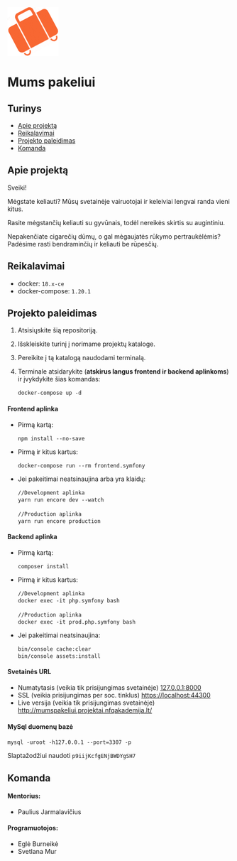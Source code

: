 ![Mums pakeliui](https://github.com/nfqakademija/mums-pakeliui/blob/sprint4/public/images/logo-or.png)

Mums pakeliui
============

## Turinys

* [Apie projektą](#project-description)
* [Reikalavimai](#requirements)
* [Projekto paleidimas](#how-to-run)
* [Komanda](#team-members)

## <a name="project-description"></a>Apie projektą

Sveiki!

 Mėgstate keliauti? 
 Mūsų svetainėje vairuotojai ir keleiviai lengvai randa vieni kitus.

 Rasite mėgstančių keliauti su gyvūnais, todėl nereikės skirtis su augintiniu.

 Nepakenčiate cigarečių dūmų, o gal mėgaujatės rūkymo pertraukėlėmis? Padėsime rasti bendraminčių ir keliauti be rūpesčių.

## <a name="requirements"></a>Reikalavimai
 * docker: `18.x-ce`
 * docker-compose: `1.20.1`


## <a name="how-to-run"></a>Projekto paleidimas
 1. Atsisiųskite šią repositoriją.
 2. Išskleiskite turinį į norimame projektų kataloge.
 3. Pereikite į tą katalogą naudodami terminalą.
 4. Terminale atsidarykite (**atskirus langus frontend ir backend aplinkoms**) ir įvykdykite šias komandas:

    ```
    docker-compose up -d
    ```
  
#### Frontend aplinka
* Pirmą kartą:
  ```
  npm install --no-save
  ```

* Pirmą ir kitus kartus:
  ```
  docker-compose run --rm frontend.symfony
  ```
  
* Jei pakeitimai neatsinaujina arba yra klaidų:
  ```
  //Development aplinka
  yarn run encore dev --watch

  //Production aplinka
  yarn run encore production
  
  ```

#### Backend aplinka
* Pirmą kartą:
  ```
  composer install
  ```
* Pirmą ir kitus kartus:
  ```
  //Development aplinka
  docker exec -it php.symfony bash

  //Production aplinka
  docker exec -it prod.php.symfony bash
  ```
* Jei pakeitimai neatsinaujina:
  ```
  bin/console cache:clear
  bin/console assets:install
  ```

#### Svetainės URL

* Numatytasis (veikia tik prisijungimas svetainėje) [127.0.0.1:8000](http://127.0.0.1:8000)
* SSL (veikia prisijungimas per soc. tinklus) [https://localhost:44300](https://localhost:44300)
* Live versija (veikia tik prisijungimas svetainėje) http://mumspakeliui.projektai.nfqakademija.lt/


#### MySql duomenų bazė

   ```
   mysql -uroot -h127.0.0.1 --port=3307 -p
   ```
 Slaptažodžiui naudoti `p9iijKcfgENjBWDYgSH7`

## <a name="team-members"></a>Komanda

#### Mentorius:

* Paulius Jarmalavičius

#### Programuotojos:

* Eglė Burneikė
* Svetlana Mur
